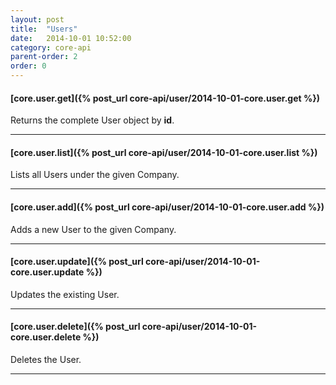 ```yaml
---
layout: post
title:  "Users"
date:   2014-10-01 10:52:00
category: core-api
parent-order: 2
order: 0
---
```


#### [core.user.get]({% post_url core-api/user/2014-10-01-core.user.get %})

Returns the complete User object by **id**.

***

#### [core.user.list]({% post_url core-api/user/2014-10-01-core.user.list %})

Lists all Users under the given Company.

***

#### [core.user.add]({% post_url core-api/user/2014-10-01-core.user.add %})

Adds a new User to the given Company.

***

#### [core.user.update]({% post_url core-api/user/2014-10-01-core.user.update %})

Updates the existing User.

***

#### [core.user.delete]({% post_url core-api/user/2014-10-01-core.user.delete %})

Deletes the User.

***